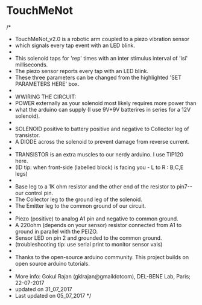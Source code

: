# TouchMeNot
/*
 * TouchMeNot_v2.0 is a robotic arm coupled to a piezo vibration sensor 
 * which signals every tap event with an LED blink.
 * 
 * This solenoid taps for 'rep' times with an inter stimulus interval of 'isi' milliseconds. 
 * The piezo sensor reports every tap with an LED blink. 
 * These three parameters can be changed from the highlighted 'SET PARAMETERS HERE' box.
 * 
 * WWIRING THE CIRCUIT:
 * POWER externally as your solenoid most likely requires more power than 
 * what the arduino can supply (I use 9V+9V batterires in series for a 12V solenoid).
 * 
 * SOLENOID positive to battery positive and negative to Collector leg of transistor. 
 * A DIODE across the solenoid to prevent damage from reverse current.
 * 
 * TRANSISTOR is an extra muscles to our nerdy arduino. I use TIP120 here.
 * (ID tip: when front-side (labelled block) is facing you - L to R : B;C,E legs)
 * 
 * Base leg to a 1K ohm resistor and the other end of the resistor to pin7-- our control pin.
 * The Collector leg to the ground leg of the solenoid.
 * The Emitter leg to the common ground of our circuit.
 * 
 * Piezo (positive) to analog A1 pin and negative to common ground.
 * A 220ohm (depends on your sensor) resistor connected from A1 to ground in parallel with the PEIZO.
 * Sensor LED on pin 2 and grounded to the common ground.
 * (troubleshooting tip: use serial print to monitor sensor vals)
 * 
 * Thanks to the open-source arduino community. This project builds on open source arduino tutorials.
 * 
 * More info: Gokul Rajan (gklrajan@gmaildotcom), DEL-BENE Lab, Paris; 22-07-2017
 * updated on 31_07_2017
 * Last updated on 05_07_2017
*/
